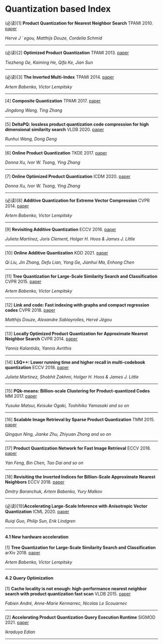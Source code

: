 # Quantization based Index


(必读)[1] **Product Quantization for Nearest Neighbor Search** TPAMI 2010. [paper](https://hal.inria.fr/inria-00514462v2/document)

*Herve J ´ egou, Matthijs Douze, Cordelia Schmid*

---

(必读)[2] **Optimized Product Quantization** TPAMI 2013. [paper](https://ieeexplore.ieee.org/document/6678503)

*Tiezheng Ge, Kaiming He, Qifa Ke, Jian Sun*

---

(必读)[3] **The Inverted Multi-Index** TPAMI 2014. [paper](https://ieeexplore.ieee.org/document/6915715)

*Artem Babenko, Victor Lempitsky*

---

[4] **Composite Quantization** TPAMI 2017. [paper](https://arxiv.org/pdf/1712.00955.pdf)

*Jingdong Wang, Ting Zhang*

---

[5] **DeltaPQ: lossless product quantization code compression for high dimensional similarity search** VLDB 2020. [paper](https://dl.acm.org/doi/10.14778/3424573.3424580)

*Runhui Wang, Dong Deng*

---

[6] **Online Product Quantization** TKDE 2017. [paper](https://arxiv.org/pdf/1711.10775.pdf)

*Donna Xu, Ivor W. Tsang, Ying Zhang*

---

[7] **Online Optimized Product Quantization** ICDM 2020. [paper](https://arxiv.org/pdf/1711.10775.pdf)

*Donna Xu, Ivor W. Tsang, Ying Zhang*

---

(必读)[8] **Additive Quantization for Extreme Vector Compression** CVPR 2014. [paper](https://ieeexplore.ieee.org/document/6909519/)

*Artem Babenko, Victor Lempitsky*

----

[9] **Revisiting Additive Quantization** ECCV 2016. [paper](https://una-dinosauria.github.io/papers/eccv16.pdf)

*Julieta Martinez, Joris Clement, Holger H. Hoos & James J. Little*

---

[10] **Online Additive Quantization** KDD 2021. [paper](https://dl.acm.org/doi/10.1145/3447548.3467441)

*Qi Liu, Jin Zhang, Defu Lian, Yong Ge, Jianhui Ma, Enhong Chen*

---

[11] **Tree Quantization for Large-Scale Similarity Search and Classification** CVPR 2015. [paper](https://ieeexplore.ieee.org/document/7299052)

*Artem Babenko, Victor Lempitsky*

---

[12] **Link and code: Fast indexing with graphs and compact regression codes** CVPR 2018. [paper](https://arxiv.org/pdf/1804.09996.pdf)

*Matthijs Douze, Alexandre Sablayrolles, Hervé Jégou*

---

[13] **Locally Optimized Product Quantization for Approximate Nearest Neighbor Search** CVPR 2014. [paper](https://ieeexplore.ieee.org/document/6909695)

*Yannis Kalantidis, Yannis Avrithis*

---

[14] **LSQ++: Lower running time and higher recall in multi-codebook quantization** ECCV 2018. [paper](https://openaccess.thecvf.com/content_ECCV_2018/papers/Julieta_Martinez_LSQ_lower_runtime_ECCV_2018_paper.pdf)

*Julieta Martinez, Shobhit Zakhmi, Holger H. Hoos & James J. Little*

---

[15] **PQk-means: Billion-scale Clustering for Product-quantized Codes** MM 2017. [paper](http://export.arxiv.org/pdf/1709.03708)

*Yusuke Matsui, Keisuke Ogaki, Toshihiko Yamasaki and so on*

---

[16] **Scalable Image Retrieval by Sparse Product Quantization** TMM 2015. [paper](https://arxiv.org/pdf/1603.04614.pdf)

*Qingqun Ning, Jianke Zhu, Zhiyuan Zhong and so on*

---

[17] **Product Quantization Network for Fast Image Retrieval** ECCV 2018. [paper](https://arxiv.org/pdf/2002.11374.pdf)

*Yan Feng, Bin Chen, Tao Dai and so on*

---

[18] **Revisiting the Inverted Indices for Billion-Scale Approximate Nearest Neighbors** ECCV 2018. [paper](https://arxiv.org/pdf/1802.02422.pdf)

*Dmitry Baranchuk, Artem Babenko, Yury Malkov*

---

(必读)[19]**Accelerating Large-Scale Inference with Anisotropic Vector Quantization** ICML 2020. [paper](https://arxiv.org/pdf/1908.10396.pdf)

*Ruiqi Guo, Philip Sun, Erik Lindgren*

---


#### 4.1 New hardware acceleration


[1] **Tree Quantization for Large-Scale Similarity Search and Classification** arXiv 2018. [paper](https://ieeexplore.ieee.org/document/7299052/)

*Artem Babenko, Victor Lempitsky*

---


#### 4.2 Query Optimization


[1] **Cache locality is not enough: high-performance nearest neighbor search with product quantization fast scan** VLDB 2015. [paper](https://vldb.org/pvldb/vol9/p288-andre.pdf)

*Fabien André, Anne-Marie Kermarrec, Nicolas Le Scouarnec*

---

[2] **Accelerating Product Quantization Query Execution Runtime** SIGMOD 2021. [paper](https://dl.acm.org/doi/10.1145/3448016.3450574)

*Ikraduya Edian*

---
